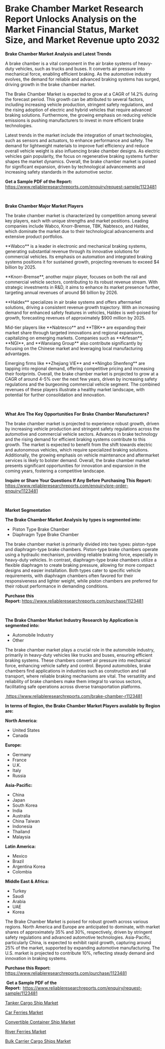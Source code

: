 <p><h1>Brake Chamber Market Research Report Unlocks Analysis on the Market Financial Status, Market Size, and Market Revenue upto 2032</h1></p><p><strong>Brake Chamber Market Analysis and Latest Trends</strong></p>
<p><p>A brake chamber is a vital component in the air brake systems of heavy-duty vehicles, such as trucks and buses. It converts air pressure into mechanical force, enabling efficient braking. As the automotive industry evolves, the demand for reliable and advanced braking systems has surged, driving growth in the brake chamber market.</p><p>The Brake Chamber Market is expected to grow at a CAGR of 14.2% during the forecast period. This growth can be attributed to several factors, including increasing vehicle production, stringent safety regulations, and the rising adoption of electric and hybrid vehicles that require advanced braking solutions. Furthermore, the growing emphasis on reducing vehicle emissions is pushing manufacturers to invest in more efficient brake technologies.</p><p>Latest trends in the market include the integration of smart technologies, such as sensors and actuators, to enhance performance and safety. The demand for lightweight materials to improve fuel efficiency and reduce overall vehicle weight is also influencing brake chamber designs. As electric vehicles gain popularity, the focus on regenerative braking systems further shapes the market dynamics. Overall, the brake chamber market is poised for significant expansion, driven by technological advancements and increasing safety standards in the automotive sector.</p></p>
<p><strong>Get a Sample PDF of the Report:&nbsp;</strong> <a href="https://www.reliableresearchreports.com/enquiry/request-sample/1123481?utm_campaign=33&utm_medium=2&utm_source=Github&utm_content=ia&utm_term=30032025&utm_id=brake-chamber">https://www.reliableresearchreports.com/enquiry/request-sample/1123481</a></p>
<p>&nbsp;</p>
<p><strong>Brake Chamber Major Market Players</strong></p>
<p><p>The brake chamber market is characterized by competition among several key players, each with unique strengths and market positions. Leading companies include Wabco, Knorr-Bremse, TBK, Nabtesco, and Haldex, which dominate the market due to their technological advancements and extensive product portfolios.</p><p>**Wabco** is a leader in electronic and mechanical braking systems, generating substantial revenue through its innovative solutions for commercial vehicles. Its emphasis on automation and integrated braking systems positions it for sustained growth, projecting revenues to exceed $4 billion by 2025.</p><p>**Knorr-Bremse**, another major player, focuses on both the rail and commercial vehicle sectors, contributing to its robust revenue stream. With strategic investments in R&D, it aims to enhance its market presence further, targeting annual revenues of around $6 billion by 2026.</p><p>**Haldex** specializes in air brake systems and offers aftermarket solutions, driving a consistent revenue growth trajectory. With an increasing demand for enhanced safety features in vehicles, Haldex is well-poised for growth, forecasting revenues of approximately $900 million by 2025.</p><p>Mid-tier players like **Nabtesco** and **TBK** are expanding their market share through targeted innovations and regional expansions, capitalizing on emerging markets. Companies such as **Arfesan**, **NGI**, and **Wanxiang Group** also contribute significantly by focusing on the Chinese market and leveraging local manufacturing advantages.</p><p>Emerging firms like **Zhejiang VIE** and **Ningbo Shenfeng** are tapping into regional demand, offering competitive pricing and increasing their footprints. Overall, the brake chamber market is projected to grow at a CAGR of around 4-5% over the next few years, driven by increasing safety regulations and the burgeoning commercial vehicle segment. The combined revenues of these players illustrate a healthy market landscape, with potential for further consolidation and innovation.</p></p>
<p>&nbsp;</p>
<p><strong>What Are The Key Opportunities For Brake Chamber Manufacturers?</strong></p>
<p><p>The brake chamber market is projected to experience robust growth, driven by increasing vehicle production and stringent safety regulations across the automotive and commercial vehicle sectors. Advances in brake technology and the rising demand for efficient braking systems contribute to this growth. The market is expected to benefit from the shift towards electric and autonomous vehicles, which require specialized braking solutions. Additionally, the growing emphasis on vehicle maintenance and aftermarket services is likely to bolster demand. Overall, the brake chamber market presents significant opportunities for innovation and expansion in the coming years, fostering a competitive landscape.</p></p>
<p><strong>Inquire or Share Your Questions If Any Before Purchasing This Report:</strong> <a href="https://www.reliableresearchreports.com/enquiry/pre-order-enquiry/1123481?utm_campaign=33&utm_medium=2&utm_source=Github&utm_content=ia&utm_term=30032025&utm_id=brake-chamber">https://www.reliableresearchreports.com/enquiry/pre-order-enquiry/1123481</a></p>
<p>&nbsp;</p>
<p><strong>Market Segmentation</strong></p>
<p><strong>The Brake Chamber Market Analysis by types is segmented into:</strong></p>
<p><ul><li>Piston Type Brake Chamber</li><li>Diaphragm Type Brake Chamber</li></ul></p>
<p><p>The brake chamber market is primarily divided into two types: piston-type and diaphragm-type brake chambers. Piston-type brake chambers operate using a hydraulic mechanism, providing reliable braking force, especially in heavy-duty vehicles. In contrast, diaphragm-type brake chambers utilize a flexible diaphragm to create braking pressure, allowing for more compact designs and easier installation. Both types cater to specific vehicle requirements, with diaphragm chambers often favored for their responsiveness and lighter weight, while piston chambers are preferred for their robust performance in demanding conditions.</p></p>
<p><strong>Purchase this Report:&nbsp;</strong><a href="https://www.reliableresearchreports.com/purchase/1123481?utm_campaign=33&utm_medium=2&utm_source=Github&utm_content=ia&utm_term=30032025&utm_id=brake-chamber">https://www.reliableresearchreports.com/purchase/1123481</a></p>
<p>&nbsp;</p>
<p><strong>The Brake Chamber Market Industry Research by Application is segmented into:</strong></p>
<p><ul><li>Automobile Industry</li><li>Other</li></ul></p>
<p><p>The brake chamber market plays a crucial role in the automobile industry, primarily in heavy-duty vehicles like trucks and buses, ensuring efficient braking systems. These chambers convert air pressure into mechanical force, enhancing vehicle safety and control. Beyond automobiles, brake chambers find applications in industries such as construction and rail transport, where reliable braking mechanisms are vital. The versatility and reliability of brake chambers make them integral to various sectors, facilitating safe operations across diverse transportation platforms.</p></p>
<p><a href="https://www.reliableresearchreports.com/brake-chamber-r1123481?utm_campaign=33&utm_medium=2&utm_source=Github&utm_content=ia&utm_term=30032025&utm_id=brake-chamber">&nbsp;https://www.reliableresearchreports.com/brake-chamber-r1123481</a></p>
<p><strong>In terms of Region, the Brake Chamber Market Players available by Region are:</strong></p>
<p>
    <p> <strong> North America: </strong>
        <ul>
            <li>United States</li>
            <li>Canada</li>
        </ul>
        </p> 
    <p> <strong> Europe: </strong>
        <ul>
            <li>Germany</li>
            <li>France</li>
            <li>U.K.</li>
            <li>Italy</li>
            <li>Russia</li>
        </ul>
        </p> 
    <p> <strong> Asia-Pacific: </strong>
        <ul>
            <li>China</li>
            <li>Japan</li>
            <li>South Korea</li>
            <li>India</li>
            <li>Australia</li>
            <li>China Taiwan</li>
            <li>Indonesia</li>
            <li>Thailand</li>
            <li>Malaysia</li>
        </ul>
        </p> 
    <p> <strong> Latin America: </strong>
        <ul>
            <li>Mexico</li>
            <li>Brazil</li>
            <li>Argentina Korea</li>
            <li>Colombia</li>
        </ul>
        </p> 
    <p> <strong> Middle East & Africa: </strong>
        <ul>
            <li>Turkey</li>
            <li>Saudi</li>
            <li>Arabia</li>
            <li>UAE</li>
            <li>Korea</li>
        </ul>
    </p>
    </p>
<p><p>The Brake Chamber Market is poised for robust growth across various regions. North America and Europe are anticipated to dominate, with market shares of approximately 35% and 30%, respectively, driven by stringent safety regulations and advanced automotive technologies. Asia-Pacific, particularly China, is expected to exhibit rapid growth, capturing around 25% of the market, supported by expanding automotive manufacturing. The U.S. market is projected to contribute 10%, reflecting steady demand and innovation in braking systems.</p></p>
<p><strong>Purchase this Report: </strong><a href="https://www.reliableresearchreports.com/purchase/1123481?utm_campaign=33&utm_medium=2&utm_source=Github&utm_content=ia&utm_term=30032025&utm_id=brake-chamber">https://www.reliableresearchreports.com/purchase/1123481</a></p>
<p>&nbsp;<strong>Get a Sample PDF of the Report:&nbsp;&nbsp;</strong><a href="https://www.reliableresearchreports.com/enquiry/request-sample/1123481?utm_campaign=33&utm_medium=2&utm_source=Github&utm_content=ia&utm_term=30032025&utm_id=brake-chamber">https://www.reliableresearchreports.com/enquiry/request-sample/1123481</a></p>
<p><strong></strong></p>
<p><p><a href="https://github.com/sawrovpipolo/Market-Research-Report-List-1/blob/main/tanker-cargo-ship-market.md?utm_campaign=33&utm_medium=2&utm_source=Github&utm_content=ia&utm_term=30032025&utm_id=brake-chamber">Tanker Cargo Ship Market</a></p><p><a href="https://github.com/elvutedipela/Market-Research-Report-List-1/blob/main/car-ferries-market.md?utm_campaign=33&utm_medium=2&utm_source=Github&utm_content=ia&utm_term=30032025&utm_id=brake-chamber">Car Ferries Market</a></p><p><a href="https://github.com/aarajlyre/Market-Research-Report-List-1/blob/main/convertible-container-ship-market.md?utm_campaign=33&utm_medium=2&utm_source=Github&utm_content=ia&utm_term=30032025&utm_id=brake-chamber">Convertible Container Ship Market</a></p><p><a href="https://github.com/ritooesiaba/Market-Research-Report-List-1/blob/main/river-ferries-market.md?utm_campaign=33&utm_medium=2&utm_source=Github&utm_content=ia&utm_term=30032025&utm_id=brake-chamber">River Ferries Market</a></p><p><a href="https://github.com/raaschadonle/Market-Research-Report-List-1/blob/main/bulk-carrier-cargo-ships-market.md?utm_campaign=33&utm_medium=2&utm_source=Github&utm_content=ia&utm_term=30032025&utm_id=brake-chamber">Bulk Carrier Cargo Ships Market</a></p></p>